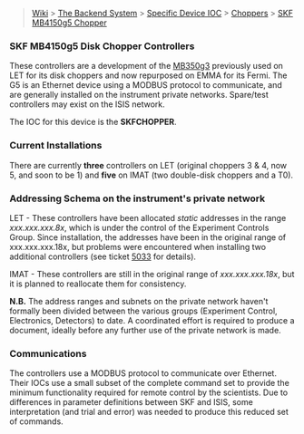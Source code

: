 > [Wiki](Home) > [The Backend System](The-Backend-System) > [Specific Device IOC](Specific-Device-IOC) > [Choppers](Choppers) > [SKF MB4150g5 Chopper](SKF-MB4150g5-Disk-Chopper-Controllers)

### SKF MB4150g5 Disk Chopper Controllers

These controllers are a development of the [MB350g3](SKF-MB350g3-Chopper) previously used on LET for its disk choppers and now repurposed on EMMA for its Fermi.  The G5 is an Ethernet device using a MODBUS protocol to communicate, and are generally installed on the instrument private networks.  Spare/test controllers may exist on the ISIS network.

The IOC for this device is the **SKFCHOPPER**.

### Current Installations

There are currently **three** controllers on LET (original choppers 3 & 4, now 5, and soon to be 1) and **five** on IMAT (two double-disk choppers and a T0).

### Addressing Schema on the instrument's private network

LET - These controllers have been allocated _static_ addresses in the range _xxx.xxx.xxx.8x_, which is under the control of the Experiment Controls Group.  Since installation, the addresses have been in the original range of xxx.xxx.xxx.18x, but problems were encountered when installing two additional controllers (see ticket [5033](https://github.com/ISISComputingGroup/IBEX/issues/5033) for details).

IMAT - These controllers are still in the original range of _xxx.xxx.xxx.18x_, but it is planned to reallocate them for consistency.

**N.B.** The address ranges and subnets on the private network haven't formally been divided between the various groups (Experiment Control, Electronics, Detectors) to date.  A coordinated effort is required to produce a document, ideally before any further use of the private network is made.

### Communications

The controllers use a MODBUS protocol to communicate over Ethernet.  Their IOCs use a small subset of the complete command set to provide the minimum functionality required for remote control by the scientists.  Due to differences in parameter definitions between SKF and ISIS, some interpretation (and trial and error) was needed to produce this reduced set of commands.